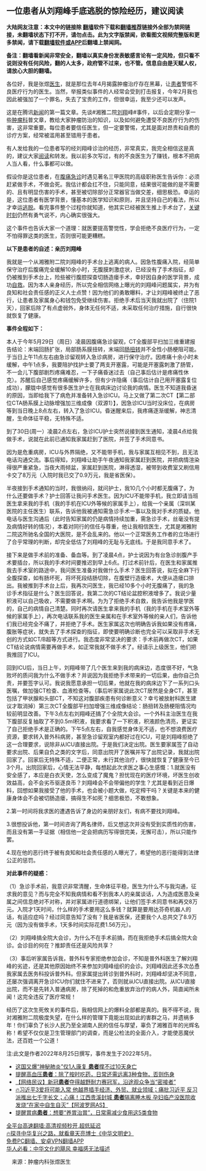  <!-- 面包屑导航 --> <h2>一位患者从刘翔峰手底逃脱的惊险经历，建议阅读</h2> <p class="notice"><b>大陆网友注意：本文中的链接除 <a href="https://github.com/bannedbook/fanqiang" >翻墙</a>软件下载和<a href="https://github.com/killgcd/justmysocks/blob/master/README.md">翻墙推荐</a>链接外全部为禁网链接，未翻墙状态下打不开，请勿点击。此为文字版禁闻，欲看图文视频完整版和更多禁闻，请下载<a href="https://github.com/bannedbook/fanqiang">翻墙软件或APP</a>后翻墙上禁闻网。</p><p>备注：翻墙看新闻非常安全，翻墙以真实身份发表敏感言论有一定风险，但只看不说则没有任何风险，翻的人太多，政府管不过来，也不管。信息自由是天赋人权，请放心大胆的翻墙。</b></p>  <div class="entry"> <p>各位好，我是张煜<a href="https://www.bannedbook.org/bnews/tag/%e5%8c%bb%e7%94%9f/" class="st_tag internal_tag" rel="tag" title="标签 医生 下的日志">医生</a>，就是那位去年4月揭露肿瘤治疗存在黑幕，让<a href="https://www.bannedbook.org/bnews/tag/%E6%82%A3%E8%80%85/" class="st_tag internal_tag" rel="tag" title="标签 患者 下的日志">患者</a>警惕不良医疗行为的医生。当然，举报类似事件的人经常会受到打击报复，今年2月我也因此被强加了一个罪名，失去了宝贵的工作，但很幸运，我至少还可以发声。</p> <p>这是在腾讯<span class='wp_keywordlink_affiliate'><a href="https://www.bannedbook.org/" title="新闻">新闻</a></span>的第一篇文章。先谈#湘雅二院<a href="https://www.bannedbook.org/bnews/tag/%e5%88%98%e7%bf%94/" class="st_tag internal_tag" rel="tag" title="标签 刘翔 下的日志">刘翔</a>峰#事件，以后会定期分享一些<a href="https://www.bannedbook.org/bnews/tag/%e8%82%bf%e7%98%a4%e7%a7%91/" class="st_tag internal_tag" rel="tag" title="标签 肿瘤科 下的日志">肿瘤科</a>普文章，教给大家肿瘤防治的知识，以及如何避免遭受不良医疗行为的伤害，这非常重要。每位患者要信任医生，但一定要警惕，尤其是面对昂贵和自费的诊疗方案，经常被滥用甚至错用于患者。</p> <p>有人发给我的一位患者写的经刘翔峰诊治的经历，非常真实，我完全相信这是真的，建议大家<a href="https://www.bannedbook.org/bnews/tag/%e9%98%85%e8%af%bb/" class="st_tag internal_tag" rel="tag" title="标签 阅读 下的日志">阅读</a>和转发。我以前多次写过，有的不良医生为了赚钱，根本不把病人当人看，什么事都可以做。</p> <p>假设你是这位患者，在<a href="https://www.bannedbook.org/bnews/tag/%e8%85%b9%e7%97%9b/" class="st_tag internal_tag" rel="tag" title="标签 腹痛 下的日志">腹痛</a><a href="https://www.bannedbook.org/bnews/tag/%E6%80%A5%E8%AF%8A/" class="st_tag internal_tag" rel="tag" title="标签 急诊 下的日志">急诊</a>时遇见著名三甲医院的高级职称医生告诉你：必须赶紧做手术，不做会死。我估计都会扛不住，只能同意，结果很可能做的是不需要的、且有明显伤害的手术，甚至被切除部分正常器官当做交差，细思极恐。幸运的是，这位患者有医学背景，懂基本的医学知识和原则，并且坚持自己的看法，所以才幸运<a href="https://www.bannedbook.org/bnews/tag/%E9%80%83%E8%84%B1/" class="st_tag internal_tag" rel="tag" title="标签 逃脱 下的日志">逃脱</a>。看完事件整个过程你就知道，他其实已经被医生推上手术台了，<span class='wp_keywordlink'><a href="https://www.bannedbook.org/forum2/topic151.html" title="关键时刻：李鹏日记" target="_blank">关键时刻</a></span>仍然有勇气说不，内心确实很强大。</p> <p>这个事件也告诉大家一个道理：就医要提高警觉性，学会拒绝不良医疗行为，一定不怕得罪这类的医生，否则很可能更糟糕。</p> <p><strong>以下是患者的自述：亲历刘翔峰</strong></p>  <p>我就是一个从湘雅附二院刘翔峰的手术台上逃离的病人。因急性腹痛入院，经简单保守治疗后腹痛完全缓解10余小时，无腹膜刺激症状，已经没有了手术指征，却仍被推到手术台上，险些被行腹腔探查切肠造瘘手术，幸好因自身的医学背景，成功<span class='wp_keywordlink'><a href="https://www.bannedbook.org/forum5/topic42.html" title="萨斯、诚信与自救" target="_blank">自救</a></span>。因为本人亲身经历，所以完全相信网络上曝光的刘翔峰问题属实，并为有良知和社会责任感的正义人士点赞！因为他们的勇敢曝料，才让刘翔峰被终止了恶行，让患者及家属身心和钱包免受继续伤害。拒绝手术后当天我就出院了（住院1天），回家后除了有点虚弱外，身体无任何不适，未采取任何治疗措施，自行很快就恢复了健康。</p> <p><strong>事件全程如下：</strong></p> <p>本人于今年5月29日（周日）凌晨因腹痛急诊留观，CT全腹部平扫加三维重建报告结论：末端回肠扩张，局部肠系膜扭转，末端回<a href="https://www.bannedbook.org/bnews/tag/%e8%82%a0%e6%89%ad%e8%bd%ac/" class="st_tag internal_tag" rel="tag" title="标签 肠扭转 下的日志">肠扭转</a>并不全性小肠梗阻可能。于当日上午11点左右由急诊留观转入急诊病房，进行保守治疗。因疼痛十余小时未缓解，中午1点多，我要陪护找护士要了两支开塞露，可能是开塞露刺激了肠管，不一会儿下腹部剧烈疼痛难忍，一下子痛昏迷过去（自己事后估计是疼痛性休克）。苏醒后自己感觉疼痛缓解许多，但有少许隐痛（事后估计自己用开塞露复位成功），朦胧中感觉有很多医生护士在我病床边讨论我的病情。医生不知道我昏迷的原因，当即给我下了病危并准备转入急诊ICU。马上又做了第二次CT【第二部位CTA肠系膜上动脉增强加三维成像（双源1）】，因急诊ICU当时没床位，在病房等到当日晚上8点左右，转入了急诊ICU。昏迷醒来后，我疼痛逐渐缓解，神志清醒，生命体征平稳，无特殊不适。</p> <p>到了30日(周一）凌晨2点左右，急诊ICU护士突然说接到医生通知，凌晨4点给我做手术，说就在此前已通知我家属赶到了医院，并签了手术同意书。</p> <p>因为是危重病房，ICU与外界隔绝，又不能带手机，我与家属互相见不到，且无法电话沟通交流。事后得知，刘翔峰让助手午夜通知我家属赶到医院，并把病情渲染得很严重紧急，当夜大雨倾盆，家属赶到医院，淋得透湿，被带到收费室又刷信用卡交了8万元（入院时我已交了0.9万元，我是省医保）。</p> <p>半夜接到手术通知的当时，我很纳闷，就问护士，我10几个小时都无腹痛了，为什么还要做手术？护士回答让我问手术医生。因为ICU不能带手机，我立即请当班医生拿来我的手机（我的手机在ICU外等候的家属手上），给我一个亲属（深圳某医院的主任医生）联系，告诉他我被通知需急诊手术一事以及我对手术的质疑。他电话与医生沟通后（此时告知家属的仍是病情持续加重，需急诊手术，丝毫没有提及病情好转的情况），本着对同行的信任与尊重，他让我相信医生，尤其是湘雅附二院这所驰名全国的大医院，是不会乱来的。他以一个正常医务工作者的立场进行了合乎常理的判断，却完全低估了刘翔峰的无耻与无底线。于是我同意手术了。</p>  <p>接下来是做手术前的准备、备血等。到了凌晨4点，护士说因为有台急诊剖腹产手术要插台，所以我的手术时间要推迟到早上6点。打过术前针后，在医生和家属推我去手术室的路途中，我问医生准备对我做什么手术？医生回答说，拟在全麻下行全腹探查，如有肠坏死，将坏死段结肠切除，在腹壁行造瘘术，大便从造瘘口排出。我被推到手术台上后，我再次问医生，我已经10多个小时无腹痛了，我的急诊手术指征是什么？医生回答说，我第二次的CT结论盆腔积液增多了。我说少量积液可以自己吸收，不需要做手术啊。为为了拒绝手术自救，我告诉他我是学医的，自己的病情自己清楚。同时再次请医生拿来我的手机（我的手机在手术室外等候的家属手上），再次电话联系我的医生亲属和在手术室外等候的亲人们，告诉他们我已经完全不痛了，并拒绝了手术。医生家属这次也明确告诉我如果没有疼痛，腹胀等症状，就失去了手术探查的指征，即使要明确诊断也完全可以采取非手术无创的方式如CT/B超等方式进行。我态度非常坚决的要求：手术前再做次CT，如果CT结论说病情需要再做手术，如正常我就不做手术了。经请示上级医生，他们把我推回了ICU。</p> <p>回到ICU后，当日上午，刘翔峰带了几个医生来到我的病床边，态度很不好，气急败坏的质问我为什么不做手术？并说因为我拒绝手术带来的一切后果，由你自己负责，并要签字认可。我说我愿意承担一切后果，他就在我的病床边下了一系列口头医嘱，做加强CT检查、血液检查等。（事后听家属说此次CT居然是全身CT，甚至包括了甲状腺和头部CT，不知这对腹部疾患有何诊断意义？幸亏被放射科医生建议才取消掉）第三次CT全腹部平扫加增强三维成像结论：肠扭转及肠梗阻情况均较前明显改善。下午3点左右刘翔峰还搞了个全院大会诊。一个外科主治医生在我下腹部反复抽取了不到0.5ml积液，我要求看了一下积液，积液颜色清亮，更证实了自己拒绝手术是正确的。下午5点左右，自我感觉身体无不适，也不想浪费医疗资源，要求转入普外科病房，甚至急诊留观室内都好过在ICU，可是刘翔峰拒绝了这一合理要求，说除非从ICU直接出院。于是我们决定出院。医生要家属签了自动要求出院、后果自负之类的文字后，同意出院开了医嘱并写了出院记录，我就出院回家了。回家后无特殊不适，二便正常，未行其他治疗，很快就恢复了健康至今已3个月。出院回家后，心情无法平静，每想起此次求医之事心生感慨：1.就医没有安全感了，本应是白衣天使，怎么变成了魔鬼？担忧现在的医疗环境，坏医生创收效益高，会不会劣币驱逐良币？刘翔峰会不会带偏他的学生？尤其是看到近日爆料，回想如果我接受了他的手术，也会被小题大做，吃定榨干吗？关键是本来的健康身体会不会被切肠造瘘，搞得生不如死？细思极恐，不敢想象。</p> <p>2.第一时间将我求医的遭遇告诉了身边的亲朋好友们，有病不要找刘翔峰。</p> <p>3.很想投诉他，第一时间咨询了两名律师，后又想这次并没有受到实质性的伤害，而且没有第一手证据（相信他一定会把病历写得很完美，无懈可击），所以只能作罢。</p> <p>4.现在他的恶行终于被有良知和社会责任感的人曝光了，希望他的恶行能得到法律公正的惩罚。</p> <p><strong>对此事件的疑惑：</strong></p>  <p>（1）急诊手术前，我意识非常清醒，生命体征平稳，医生为什么不与我沟通，征求我的意见？而与完全不知我病情和看不到我本人的亲属谈话，人为造成医患及亲属之间信息绝对不对称，并对家属进行道德绑架，让他们签手术同意书和再交8万元。入院才1天时间，什么样的手术要用这么多钱？就算是要用达芬奇机器人的话，有适应症吗？经过同意告知了没有？我是省医保，还要我个人总共交了8.9万元（因为没有做手术，1天多时间实际花费1.56万元）。</p> <p>（2）刘翔峰搞全院大会诊，为什么不在手术前搞，而在我拒绝手术后搞全院大会诊。会诊目的何在？推卸责任还是风险共享？</p> <p>（3）事后听家属告诉我，普外科专家拒绝参加会诊，不知是普外科医生了解刘翔峰的劣迹，还是其他原因始终不来参加刘翔峰组织的会诊。刘翔峰因此还多次怂恿我家属去医务科投诉普外科。但家属提出转诊到普外科时，刘翔峰却坚决不同意，还屡次强调离开急诊ICU你们就住不进来了，否则就从ICU直接出院。从ICU直接出院，而不是先转入普通病房，除了死掉的和危重放弃治疗的病人外，简直闻所未闻！这完全违反了医疗常规！</p> <p>经历了这次生死攸关的事件后，我相信网上的爆料全部都是真的。我不得不说，我对湘雅附二院极度失望，在什么样的管理下竟能出现如此的害群之马，并遗祸多年！你们辜负了长沙人民乃至全湖南人民的信任与厚望，辜负了湘雅百年的光辉名称！希望不仅仅是卫生管理部门的调查，而是公检法的全面介入，才能使恶魔伏法，还百姓一个公道！</p> <p>注:此文是作者2022年8月25日撰写，事件发生于2022年5月。</p> <div id="taboola-mid-1"></div>  <ul class='op-related-articles' title='相关阅读'> <li><a href='https://www.bannedbook.org/bnews/cnnews/20220902/1779304.html' target='_blank'>这国又爆“神秘肺炎”仅1人康复 <b>患者</b>撑不过10天身亡</a></li> <li><a href='https://www.bannedbook.org/bnews/lifebaike/20220831/1778632.html' target='_blank'>提醒高血压<b>患者</b>：除了按时吃药，日常还需远离3种食物，否则伤身</a></li> <li><a href='https://www.bannedbook.org/bnews/baitai/20220829/1777765.html' target='_blank'>【网络民议】新冠<b>患者</b>夺得越野耐力赛冠军，沿途观众争当“密接者”</a></li> <li><a href='https://www.bannedbook.org/bnews/bannedvideo/20220825/1776058.html' target='_blank'>🔥习近平3爱将可能入常 他越界插手经济、外贸、就业领域；痛批习近平 反习派推出七千字长文；心痛！江西贵溪封城 <b>患者</b>隔离睡木板 孕妇临产没医院收 发烧“在家中自生自灭”【阿波罗网AS】</a></li> <li><a href='https://www.bannedbook.org/bnews/health/20220822/1774791.html' target='_blank'>提醒胃病<b>患者</b>：想要“养胃治胃”，日常需减少食用这5类食物</a></li> </ul> <p class="texttj"> <a href="https://github.com/bannedbook/fanqiang/wiki/V2ray%E6%9C%BA%E5%9C%BA" target="_blank">全平台高速翻墙:高清视频秒开,超低延迟</a><br/> <a href="https://www.bannedbook.org/bnews/comments/20220808/1768773.html" target="_blank">🔥探寻中华复兴之路，就看章天亮博士《中华文明史》</a><br/> <a href="https://github.com/bannedbook/fanqiang/wiki/%E7%A6%81%E9%97%BB%E7%BD%91%E5%AE%89%E5%8D%93%E7%BF%BB%E5%A2%99%E6%96%B0%E9%97%BBAPP" target="_blank">免费PC翻墙、安卓VPN翻墙APP</a><br/> <a href="https://www.bannedbook.org/bnews/comments/20220220/1694796.html" target="_blank">华人必看：中华文化的飓风 幸福感无法描述</a> </p> <p class="src-info">　来源：肿瘤内科张煜医生 </p><a name='sharetosocial'></a>  <div style="margin-bottom:5px;padding-bottom:5px;clear:both"> <div id="archive-pix-1" class="banner-ads"> <!-- AuctionX Display platform tag START --> <div id="27602x728x90x621x_ADSLOT1" clicktrack="%%CLICK_URL_ESC%%"></div>  <!-- AuctionX Display platform tag END --> </div> <div id="archive-pix-2" class="banner-ads"> <!-- AuctionX Display platform tag START --> <div id="27556x300x250x621x_ADSLOT1" clicktrack="%%CLICK_URL_ESC%%" style="margin:0 auto;text-align:center"></div>  <!-- AuctionX Display platform tag END --> </div> </div>  <div id="archive-pix-1" class="banner-ads"> <!-- AuctionX Display platform tag START --> <div id="27603x728x90x621x_ADSLOT1" clicktrack="%%CLICK_URL_ESC%%"></div>  <!-- AuctionX Display platform tag END --> </div> </div><!--END ENTRY--> 